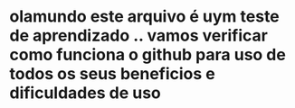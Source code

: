 # olamundo este arquivo é uym teste de aprendizado ..    vamos verificar como funciona o github para uso de todos os seus beneficios e dificuldades de uso
